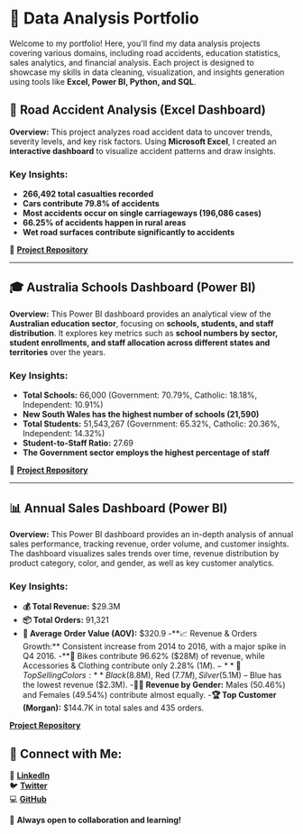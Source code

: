 # 📂 Data Analysis Portfolio  
Welcome to my portfolio! Here, you'll find my data analysis projects covering various domains, including road accidents, education statistics, sales analytics, and financial analysis. Each project is designed to showcase my skills in data cleaning, visualization, and insights generation using tools like **Excel, Power BI, Python, and SQL**.  

## 🚦 Road Accident Analysis (Excel Dashboard)  
**Overview:** This project analyzes road accident data to uncover trends, severity levels, and key risk factors. Using **Microsoft Excel**, I created an **interactive dashboard** to visualize accident patterns and draw insights.  

### **Key Insights:**  
- **266,492 total casualties recorded**  
- **Cars contribute 79.8% of accidents**  
- **Most accidents occur on single carriageways (196,086 cases)**  
- **66.25% of accidents happen in rural areas**  
- **Wet road surfaces contribute significantly to accidents**  

🔗 **[Project Repository](https://github.com/LyticOnaope/Onaope_Repository/tree/main/Road_Accident_Analysis)**  

---

## 🎓 Australia Schools Dashboard (Power BI)  
**Overview:** This Power BI dashboard provides an analytical view of the **Australian education sector**, focusing on **schools, students, and staff distribution**. It explores key metrics such as **school numbers by sector, student enrollments, and staff allocation across different states and territories** over the years.  

### **Key Insights:**  
- **Total Schools:** 66,000 (Government: 70.79%, Catholic: 18.18%, Independent: 10.91%)  
- **New South Wales has the highest number of schools (21,590)**  
- **Total Students:** 51,543,267 (Government: 65.32%, Catholic: 20.36%, Independent: 14.32%)  
- **Student-to-Staff Ratio:** 27.69  
- **The Government sector employs the highest percentage of staff**  

🔗 **[Project Repository](https://github.com/LyticOnaope/Onaope_Repository/tree/main/Australia_Schools_Dashboard)**  

---
## 📊 Annual Sales Dashboard (Power BI)
**Overview:** This Power BI dashboard provides an in-depth analysis of annual sales performance, tracking revenue, order volume, and customer insights. The dashboard visualizes sales trends over time, revenue distribution by product category, color, and gender, as well as key customer analytics.

### **Key Insights:**
- **💰 Total Revenue:** $29.3M
- **📦 Total Orders:** 91,321
- **🛒 Average Order Value (AOV):** $320.9
-**📈 Revenue & Orders Growth:** Consistent increase from 2014 to 2016, with a major spike in Q4 2016.
-**🚴 Bikes contribute 96.62% ($28M) of revenue, while Accessories & Clothing contribute only 2.28% ($1M).
-**🎨 Top Selling Colors:** Black ($8.8M), Red ($7.7M), Silver ($5.1M) – Blue has the lowest revenue ($2.3M).
-**👨‍💼 Revenue by Gender:** Males (50.46%) and Females (49.54%) contribute almost equally.
-**🏆 Top Customer (Morgan):** $144.7K in total sales and 435 orders.

**[Project Repository](https://github.com/LyticOnaope/Onaope_Repository/tree/main/Budget_Analysis_Report)**  


## 📢 Connect with Me:  
📍 **[LinkedIn](https://www.linkedin.com/in/onaopemipo-olugbemiro-1b377828b/)**  
🐦 **[Twitter](https://x.com/myboionaope)**  
💻 **[GitHub](https://github.com/LyticOnaope)**  

🚀 **Always open to collaboration and learning!**  